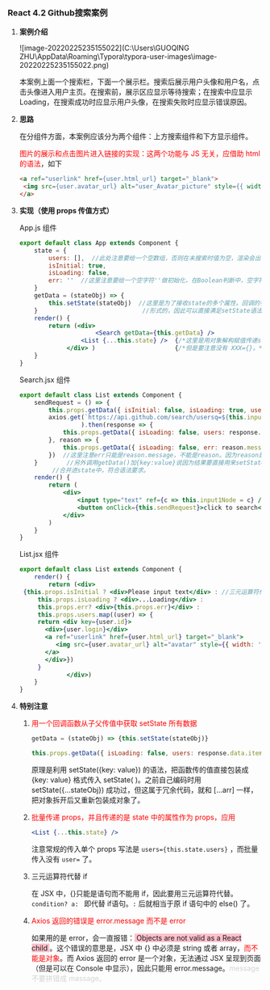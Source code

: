 ### React 4.2   Github搜索案例

1. **案例介绍**

   ![image-20220225235155022](C:\Users\GUOQING ZHU\AppData\Roaming\Typora\typora-user-images\image-20220225235155022.png)

   本案例上面一个搜索栏，下面一个展示栏。搜索后展示用户头像和用户名，点击头像进入用户主页。在搜索前，展示区应显示等待搜索；在搜索中应显示Loading，在搜索成功时应显示用户头像，在搜索失败时应显示错误原因。

   

2. **思路**

   在分组件方面，本案例应该分为两个组件：上方搜索组件和下方显示组件。

   <font color='red'>图片的展示和点击图片进入链接的实现：这两个功能与 JS 无关，应借助 html 的语法</font>，如下

   ```html
   <a ref="userlink" href={user.html_url} target="_blank">
   	<img src={user.avatar_url} alt="user_Avatar_picture" style={{ width: '100px' }} />
   </a>                             
   ```

   

3. **实现（使用 props 传值方式）**

   App.js 组件

   ```jsx
   export default class App extends Component {
       state = {
           users: [],  //此处注意要给一个空数组，否则在未搜索时值为空，渲染会出错。
           isInitial: true,
           isLoading: false,
           err: ''  //这里注意要给一个空字符''做初始化，在Boolean判断中，空字符为false。
       }
       getData = (stateObj) => {
           this.setState(stateObj)  //这里是为了接收state的多个属性。回调的参数都是 {key:value}
       }							 //形式的，因此可以直接满足setState语法setState({})。
       render() {
           return (<div>
                  		<Search getData={this.getData} />
                   	<List {...this.state} />  {/*这里是用对象解构赋值传递state中所有属性，*/}
               	</div> )					  {/*但是要注意没有 XXX={}。*/}
       }
   }
   ```
   
   Search.jsx 组件
   
   ```jsx
   export default class List extends Component { 
       sendRequest = () => {
           this.props.getData({ isInitial: false, isLoading: true, users: [] })
           axios.get(`https://api.github.com/search/usersq=${this.input1Node.value}`
                    ).then(response => {
               this.props.getData({ isLoading: false, users: response.data.items }) 
           }, reason => {
               this.props.getData({ isLoading: false, err: reason.message }) 
           })  //这里注意err只能是reason.message，不能是reason。因为reason是对象，会报错。
       }		//另外调用getData()加{key:value}说因为结果要直接用来setState()，这样写可以直接
   			//合并进state中，符合语法要求。
       render() {
           return (
               <div>
                   <input type="text" ref={c => this.input1Node = c} />
                   <button onClick={this.sendRequest}>click to search</button>
               </div>
           )
       }
   }
   ```
   
   List.jsx 组件
   
   ```jsx
   export default class List extends Component {
       render() {
           return (<div>
   	{this.props.isInitial ? <div>Please input text</div> : //三元运算符代替if
        this.props.isLoading ? <div>...Loading</div> :
        this.props.err? <div>{this.props.err}</div> :
        this.props.users.map((user) => {
        return <div key={user.id}>
          <div>{user.login}</div>
          <a ref="userlink" href={user.html_url} target="_blank">
             <img src={user.avatar_url} alt="avatar" style={{ width: '100px' }} />
          </a>
          </div>})
        }
               	</div>)
       }
   }
   ```
   
   

4. **特别注意**

   1. <font color='red'>用一个回调函数从子父传值中获取 setState 所有数据 </font>

      ```javascript
      getData = (stateObj) => {this.setState(stateObj)}
      ```

      ```javascript
      this.props.getData({ isLoading: false, users: response.data.items })
      ```

      原理是利用 setState({key: value}) 的语法，把函数传的值直接包装成 {key: value} 格式传入 setState( )。之前自己编码时用 setState({...stateObj}) 成功过，但这属于冗余代码，就和 [...arr] 一样，把对象拆开后又重新包装成对象了。
      
      
      
   1. <font color='red'>批量传递 props，并且传递的是 state 中的属性作为 props，应用</font>
   
      ```jsx
      <List {...this.state} />
      ```
   
      注意常规的传入单个 props 写法是 `users={this.state.users}` ，而批量传入没有 `user=` 了。
      
      
   
   1. 三元运算符代替 if
   
      在 JSX 中，{}只能是语句而不能用 if，因此要用三元运算符代替。`condition? a: ` 即代替 if语句。`:` 后就相当于原 if 语句中的 else() 了。
      
      
   
   1. <font color='red'>Axios 返回的错误是 error.message 而不是 error</font>
   
      如果用的是 error，会一直报错：<font style="background-color:pink;"> Objects are not valid as a React child </font>。这个错误的意思是，JSX 中 {} 中必须是 string 或者 array，<font color='red'>而不能是对象</font>。而 Axios 返回的 error 是一个对象，无法通过 JSX 呈现到页面（但是可以在 Console 中显示），因此只能用 error.message。<font color='lightgrey'>message 不要拼错成 massage。</font>
      
      
      
      

​	